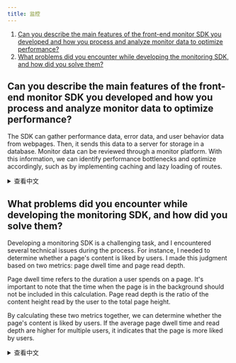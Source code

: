 ```yaml
---
title: 监控
---
```


1. [Can you describe the main features of the front-end monitor SDK you developed and how you process and analyze monitor data to optimize performance?](#can-you-describe-the-main-features-of-the-front-end-monitor-sdk-you-developed-and-how-you-process-and-analyze-monitor-data-to-optimize-performance)
1. [What problems did you encounter while developing the monitoring SDK, and how did you solve them?](#what-problems-did-you-encounter-while-developing-the-monitoring-sdk-and-how-did-you-solve-them)

## Can you describe the main features of the front-end monitor SDK you developed and how you process and analyze monitor data to optimize performance?

The SDK can gather performance data, error data, and user behavior data from webpages. Then, it sends this data to a server for storage in a database. Monitor data can be reviewed through a monitor platform. With this information, we can identify performance bottlenecks and optimize accordingly, such as by implementing caching and lazy loading of routes.

<details>
<summary>查看中文</summary>
能否描述一下您开发的前端监控 SDK 的主要特点，以及如何处理和分析监控数据以优化性能？

它可以收集网页的性能数据、错误数据，以及用户的行为数据。然后将这些数据发送到服务器，存放到数据库。平时可以通过监控平台里查看这些数据。
通过这些数据可以分析网页的性能瓶颈，然后进行优化，例如做好缓存、路由懒加载等。

</details>

## What problems did you encounter while developing the monitoring SDK, and how did you solve them?

Developing a monitoring SDK is a challenging task, and I encountered several technical issues during the process. For instance, I needed to determine whether a page's content is liked by users. I made this judgment based on two metrics: page dwell time and page read depth.

Page dwell time refers to the duration a user spends on a page. It's important to note that the time when the page is in the background should not be included in this calculation. Page read depth is the ratio of the content height read by the user to the total page height.

By calculating these two metrics together, we can determine whether the page's content is liked by users. If the average page dwell time and read depth are higher for multiple users, it indicates that the page is more liked by users.

<details>
<summary>查看中文</summary>
你在开发监控 SDK 的时候遇到了哪些问题，是怎么解决的？

开发监控 SDK 是一个难度不小的工作，在这个过程中，我遇到了不少的技术问题。例如怎么判断一个页面的内容是否受用户喜欢。我是根据两个指标来判断的：页面停留时长和页面阅读深度。

页面停留时长是指用户在页面的停留时间，在计算这个时间的时候要注意页面切换到后台的时候，这部分时间是不能算上的。页面阅读深度就是用户阅读时的内容高度占整个页面高度的比例。

通过这两个指标一起计算，就能看出来这个页面的内容是否受用户喜欢了。当多个用户的平均页面停留时长越长，平均阅读深度越高就说明这个页面越受用户喜欢。

</details>
